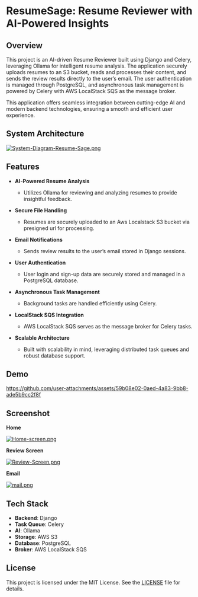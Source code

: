 # ResumeSage: Resume Reviewer with AI-Powered Insights

## Overview
This project is an AI-driven Resume Reviewer built using Django and Celery, leveraging Ollama for intelligent resume analysis. The application securely uploads resumes to an S3 bucket, reads and processes their content, and sends the review results directly to the user’s email. The user authentication is managed through PostgreSQL, and asynchronous task management is powered by Celery with AWS LocalStack SQS as the message broker.

This application offers seamless integration between cutting-edge AI and modern backend technologies, ensuring a smooth and efficient user experience.

## System Architecture
[![System-Diagram-Resume-Sage.png](https://i.postimg.cc/0QMgtQdf/System-Diagram-Resume-Sage.png)](https://postimg.cc/S2htRmP2)

## Features

- **AI-Powered Resume Analysis**
  - Utilizes Ollama for reviewing and analyzing resumes to provide insightful feedback.

- **Secure File Handling**
  - Resumes are securely uploaded to an Aws Localstack S3 bucket via presigned url for processing.

- **Email Notifications**
  - Sends review results to the user’s email stored in Django sessions.

- **User Authentication**
  - User login and sign-up data are securely stored and managed in a PostgreSQL database.

- **Asynchronous Task Management**
  - Background tasks are handled efficiently using Celery.

- **LocalStack SQS Integration**
  - AWS LocalStack SQS serves as the message broker for Celery tasks.

- **Scalable Architecture**
  - Built with scalability in mind, leveraging distributed task queues and robust database support.

## Demo



https://github.com/user-attachments/assets/59b08e02-0aed-4a83-9bb8-ade5b9cc2f8f


## Screenshot
**Home**

[![Home-screen.png](https://i.postimg.cc/mrxR07kn/Home-screen.png)](https://postimg.cc/3kZPG4gj)

**Review Screen**

[![Review-Screen.png](https://i.postimg.cc/0NQS6RPm/Review-Screen.png)](https://postimg.cc/QF2CPzBx)

**Email**

[![mail.png](https://i.postimg.cc/fWtrYrMQ/mail.png)](https://postimg.cc/7b49kXCK)

## Tech Stack

- **Backend**: Django
- **Task Queue**: Celery
- **AI**: Ollama
- **Storage**: AWS S3
- **Database**: PostgreSQL
- **Broker**: AWS LocalStack SQS

## License

This project is licensed under the MIT License. See the [LICENSE](LICENSE) file for details.
